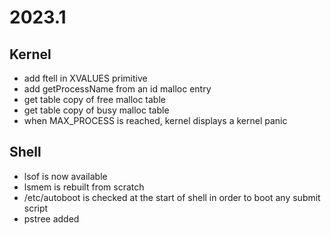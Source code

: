 # 2023.1

## Kernel

* add ftell in XVALUES primitive
* add getProcessName from an id malloc entry
* get table copy of free malloc table
* get table copy of busy malloc table
* when MAX_PROCESS is reached, kernel displays a kernel panic


## Shell

* lsof is now available
* lsmem is rebuilt from scratch
* /etc/autoboot is checked at the start of shell in order to boot any submit script
* pstree added

